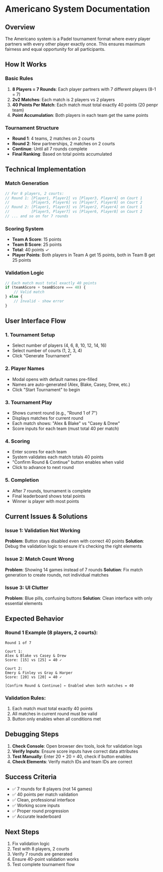 # Americano System Documentation

## Overview
The Americano system is a Padel tournament format where every player partners with every other player exactly once. This ensures maximum fairness and equal opportunity for all participants.

## How It Works

### Basic Rules
1. **8 Players = 7 Rounds**: Each player partners with 7 different players (8-1 = 7)
2. **2v2 Matches**: Each match is 2 players vs 2 players
3. **40 Points Per Match**: Each match must total exactly 40 points (20 penpr team)
4. **Point Accumulation**: Both players in each team get the same points

### Tournament Structure
- **Round 1**: 4 teams, 2 matches on 2 courts
- **Round 2**: New partnerships, 2 matches on 2 courts
- **Continue**: Until all 7 rounds complete
- **Final Ranking**: Based on total points accumulated

## Technical Implementation

### Match Generation
```javascript
// For 8 players, 2 courts:
// Round 1: [Player1, Player2] vs [Player3, Player4] on Court 1
//          [Player5, Player6] vs [Player7, Player8] on Court 2
// Round 2: [Player1, Player3] vs [Player2, Player4] on Court 1
//          [Player5, Player7] vs [Player6, Player8] on Court 2
// ... and so on for 7 rounds
```

### Scoring System
- **Team A Score**: 15 points
- **Team B Score**: 25 points
- **Total**: 40 points ✓
- **Player Points**: Both players in Team A get 15 points, both in Team B get 25 points

### Validation Logic
```javascript
// Each match must total exactly 40 points
if (teamAScore + teamBScore === 40) {
    // Valid match
} else {
    // Invalid - show error
}
```

## User Interface Flow

### 1. Tournament Setup
- Select number of players (4, 6, 8, 10, 12, 14, 16)
- Select number of courts (1, 2, 3, 4)
- Click "Generate Tournament"

### 2. Player Names
- Modal opens with default names pre-filled
- Names are auto-generated (Alex, Blake, Casey, Drew, etc.)
- Click "Start Tournament" to begin

### 3. Tournament Play
- Shows current round (e.g., "Round 1 of 7")
- Displays matches for current round
- Each match shows: "Alex & Blake" vs "Casey & Drew"
- Score inputs for each team (must total 40 per match)

### 4. Scoring
- Enter scores for each team
- System validates each match totals 40 points
- "Confirm Round & Continue" button enables when valid
- Click to advance to next round

### 5. Completion
- After 7 rounds, tournament is complete
- Final leaderboard shows total points
- Winner is player with most points

## Current Issues & Solutions

### Issue 1: Validation Not Working
**Problem**: Button stays disabled even with correct 40 points
**Solution**: Debug the validation logic to ensure it's checking the right elements

### Issue 2: Match Count Wrong
**Problem**: Showing 14 games instead of 7 rounds
**Solution**: Fix match generation to create rounds, not individual matches

### Issue 3: UI Clutter
**Problem**: Blue pills, confusing buttons
**Solution**: Clean interface with only essential elements

## Expected Behavior

### Round 1 Example (8 players, 2 courts):
```
Round 1 of 7

Court 1:
Alex & Blake vs Casey & Drew
Score: [15] vs [25] = 40 ✓

Court 2:
Emery & Finley vs Gray & Harper
Score: [20] vs [20] = 40 ✓

[Confirm Round & Continue] ← Enabled when both matches = 40
```

### Validation Rules:
1. Each match must total exactly 40 points
2. All matches in current round must be valid
3. Button only enables when all conditions met

## Debugging Steps

1. **Check Console**: Open browser dev tools, look for validation logs
2. **Verify Inputs**: Ensure score inputs have correct data attributes
3. **Test Manually**: Enter 20 + 20 = 40, check if button enables
4. **Check Elements**: Verify match IDs and team IDs are correct

## Success Criteria

- ✅ 7 rounds for 8 players (not 14 games)
- ✅ 40 points per match validation
- ✅ Clean, professional interface
- ✅ Working score inputs
- ✅ Proper round progression
- ✅ Accurate leaderboard

## Next Steps

1. Fix validation logic
2. Test with 8 players, 2 courts
3. Verify 7 rounds are generated
4. Ensure 40-point validation works
5. Test complete tournament flow
